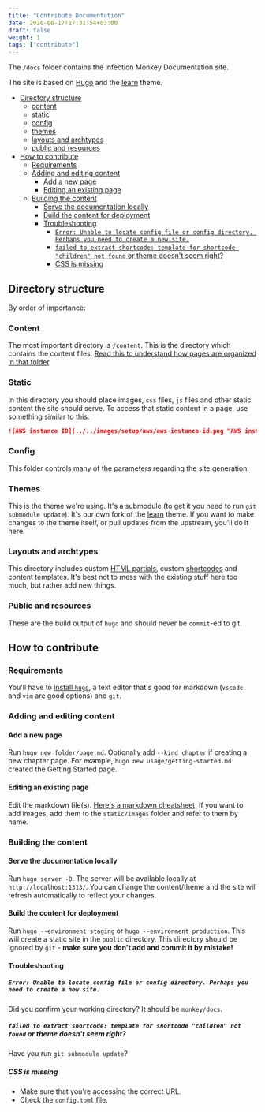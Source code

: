 ```yaml
---
title: "Contribute Documentation"
date: 2020-06-17T17:31:54+03:00
draft: false
weight: 1
tags: ["contribute"]
---
```


The `/docs` folder contains the Infection Monkey Documentation site.

The site is based on [Hugo](https://gohugo.io/) and the [learn](https://themes.gohugo.io/theme/hugo-theme-learn/en) theme.

- [Directory structure](#directory-structure)
  - [content](#content)
  - [static](#static)
  - [config](#config)
  - [themes](#themes)
  - [layouts and archtypes](#layouts-and-archtypes)
  - [public and resources](#public-and-resources)
- [How to contribute](#how-to-contribute)
  - [Requirements](#requirements)
  - [Adding and editing content](#adding-and-editing-content)
    - [Add a new page](#add-a-new-page)
    - [Editing an existing page](#editing-an-existing-page)
  - [Building the content](#building-the-content)
    - [Serve the documentation locally](#serve-the-documentation-locally)
    - [Build the content for deployment](#build-the-content-for-deployment)
    - [Troubleshooting](#troubleshooting)
      - [`Error: Unable to locate config file or config directory. Perhaps you need to create a new site.`](#error-unable-to-locate-config-file-or-config-directory-perhaps-you-need-to-create-a-new-site)
      - [`failed to extract shortcode: template for shortcode "children" not found` or theme doesn't seem right?](#failed-to-extract-shortcode-template-for-shortcode-children-not-found-or-theme-doesnt-seem-right)
      - [CSS is missing](#css-is-missing)

## Directory structure

By order of importance:

### Content

The most important directory is `/content`. This is the directory which contains the content files. [Read this to understand how pages are organized in that folder](https://themes.gohugo.io//theme/hugo-theme-learn/en/cont/pages/).

### Static

In this directory you should place images, `css` files, `js` files and other static content the site should serve. To access that static content in a page, use something similar to this:

```markdown
![AWS instance ID](../../images/setup/aws/aws-instance-id.png "AWS instance ID")
```

### Config

This folder controls many of the parameters regarding the site generation.

### Themes

This is the theme we're using. It's a submodule (to get it you need to run `git submodule update`). It's our own fork of the [learn](https://themes.gohugo.io/hugo-theme-learn/) theme. If you want to make changes to the theme itself, or pull updates from the upstream, you'll do it here. 

### Layouts and archtypes

This directory includes custom [HTML partials](https://gohugo.io/templates/partials/), custom [shortcodes](https://gohugo.io/content-management/shortcodes/) and content templates. It's best not to mess with the existing stuff here too much, but rather add new things.

### Public and resources

These are the build output of `hugo` and should never be `commit`-ed to git.   

## How to contribute

### Requirements

You'll have to [install `hugo`](https://gohugo.io/getting-started/installing/), a text editor that's good for markdown (`vscode` and `vim` are good options) and `git`.

### Adding and editing content

#### Add a new page

Run `hugo new folder/page.md`. Optionally add `--kind chapter` if creating a new chapter page. For example, `hugo new usage/getting-started.md` created the Getting Started page.

#### Editing an existing page

Edit the markdown file(s). [Here's a markdown cheatsheet](https://themes.gohugo.io//theme/hugo-theme-learn/en/cont/markdown/). If you want to add images, add them to the `static/images` folder and refer to them by name.

### Building the content

#### Serve the documentation locally

Run `hugo server -D`. The server will be available locally at `http://localhost:1313/`. You can change the content/theme and the site will refresh automatically to reflect your changes.

#### Build the content for deployment

Run `hugo --environment staging` or `hugo --environment production`. This will create a static site in the `public` directory. This directory should be ignored by `git` - **make sure you don't add and commit it by mistake!**

#### Troubleshooting

##### `Error: Unable to locate config file or config directory. Perhaps you need to create a new site.`

Did you confirm your working directory? It should be `monkey/docs`.
  
##### `failed to extract shortcode: template for shortcode "children" not found` or theme doesn't seem right?

Have you run `git submodule update`?

##### CSS is missing

- Make sure that you're accessing the correct URL.
- Check the `config.toml` file.
